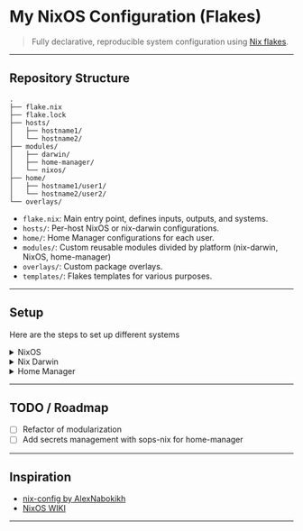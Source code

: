 # My NixOS Configuration (Flakes)

> Fully declarative, reproducible system configuration using [Nix flakes](https://nixos.wiki/wiki/Flakes).

---

## Repository Structure

```text
.
├── flake.nix
├── flake.lock
├── hosts/
│   ├── hostname1/
│   └── hostname2/
├── modules/
│   ├── darwin/
│   ├── home-manager/
│   └── nixos/
├── home/
│   ├── hostname1/user1/
│   └── hostname2/user2/
└── overlays/
```

- `flake.nix`: Main entry point, defines inputs, outputs, and systems.
- `hosts/`: Per-host NixOS or nix-darwin configurations.
- `home/`: Home Manager configurations for each user.
- `modules/`: Custom reusable modules divided by platform (nix-darwin, NixOS, home-manager)
- `overlays/`: Custom package overlays.
- `templates/`: Flakes templates for various purposes.

---

## Setup

Here are the steps to set up different systems

<details>

<summary>NixOS</summary>

### Adding a new NixOS host

#### Before Installing NixOS

Prepare the flake configuration for the new host:

1. **Add the NixOS system configuration in `host/<hostname>/<main-user-name>/default.nix`**

2. **Add the secrets specification in `host/<hostname>/sops/default.nix`**

3. **Add the home-manager configuration in `home/<hostname>/<main-user-name>/default.nix`**

4. **Register the new host and the new user(s) in `host/default.nix`**

5. **Add the host to the flake's `nixosConfigurations`**

---

#### Install NixOS on the Host

Once NixOS is installed and booted:

6. **Generate SSH keys and store them in Bitwarden:**

   ```bash
   ssh-keygen -t ed25519
   ```

7. **Add the SSH key to your GitHub account:**

   ```bash
   gh ssh-key add -t <key-title> ~/.ssh/id_ed25519.pub
   ```

8. **Generate the age keys from the SSH key:**

   ```bash
   mkdir -p ~/.config/sops/age
   nix-shell -p ssh-to-age --run "ssh-to-age -private-key -i ~/.ssh/id_ed25519 > ~/.config/sops/age/keys.txt"
   nix-shell -p ssh-to-age --run 'cat ~/.ssh/id_ed25519.pub | ssh-to-age'
   ```

9. **Clone your configuration repository:**

   ```bash
   cd ~/.config
   git clone git@github.com:filippo-biondi/nix-config.git
   cd nix-config
   ```

10. **Add the age public key to `.sops.yaml` and specify new creation rules:**

   ```yaml
   keys:
     - &<key-name> <key-value>
   creation_rules:
     - path_regex: secrets/<hostname>/secrets.yaml
       key_groups:
         - age: 
           - *<key-name>
   ```

11. **Create the secrets file with `sops`:**

   If you're on the host:

   ```bash
   nix-shell -p sops --run "sops secrets/<hostname>/secrets.yaml"
   ```
   If you need to edit a secret file, use:

   ```bash
   nix-shell -p sops --run "sops edit secrets/<hostname>/secrets.yaml"
   ```

   If secrets are available on a remote host:

   - First push the repo (with updated `.sops.yaml`)
   - On the remote host create the encrypted file (remember to add the age public key to `.sops.yaml`) and push it
   - On the new host pull the repo to get the encrypted secrets

   If the host need to access secrets already encrypted for another host, you need to update the encryption on the sops file with:
   
   ```bash
   sops updatekeys secrets/common.yaml
   ```
   Of course this can be performed only on the host that has access to the private key used to encrypt the file.

---

#### Test & Apply Configuration

##### Build the system:

```bash
sudo nixos-rebuild build --flake .
```

##### Test the configuration (verify secrets, SSH keys, etc.):

```bash
sudo nixos-rebuild test --flake .
```
After this step you rebooting the host will restore the previous configuration.
Remember to check that all the secrets are correctly decrypted and all the SSH keys are added.

##### Apply the configuration:

After this step the configuration can be reverted only with root privileges (be sure your password is correctly set).
```bash
sudo nixos-rebuild switch --flake .
```
</details>

<details>

<summary>Nix Darwin</summary>

### Adding a new nix-darwin host

#### Before Installing nix-darwin

Follow the steps [1-5](#before-installing-nixos) from the NixOS host setup section, but the host must be placed into `darwinConfigurations` in the flake.

---

#### Install nix-darwin on the Host

To install nix-darwin follow the instruction in the [nix-darwin repo](https://github.com/nix-darwin/nix-darwin).

After having install nix-darwin, follow the steps [6-11](#install-nixos-on-the-host) from the NixOS host setup section.

---

#### Test & Apply Configuration

##### Build the system:

```bash
sudo darwin-rebuild build --flake .
```

Unfortunately I'm not aware of a way to test the configuration without applying it.

##### Apply the configuration:

After this step the configuration can be reverted only with root privileges (be sure your password is correctly set).
```bash
sudo darwin-rebuild switch --flake .
```

</details>

<details>
<summary>Home Manager</summary>

### Adding a Home Manager configuration

#### Before Installing home-manager

Prepare the flake configuration for the new host:

1. **Add the home-manager configuration in `home/<hostname>/<user-name>/default.nix`**

2. **Register the new host and the new user in `host/default.nix`**

3. **Add the host and user to the flake's `homeConfigurations`**

Currently sops secrets are not supported in my home-manager config (but sops-nix provides a home-manage module).
Keep in mind that home-manager standalone is primarly intended for use on a host where root privileges are not held by the user 
and thus installing secrets on those hosts can. lead to security issues.

---

#### Install Home Manager on the Host

To apply a home-manager configuration you just need to have [Nix](https://nixos.org/download/#nix-install-linux) installed on the host.
Installing Nix requires root privileges. If you don't have root access you can try to use [nix-user-chroot](https://github.com/nix-community/nix-user-chroot) or [nix-portable](https://github.com/DavHau/nix-portable)

Enable nix flakes support (flakes are still experimental):

```bash
mkdir -p ~/.config/nix
echo 'experimental-features = nix-command flakes' >> ~/.config/nix/nix.conf
```

Follow the steps [6-11](#install-nixos-on-the-host) from the NixOS host setup section (skipping the age keys generation and the sops secrets creation since they are not supported yet).

---

#### Test & Apply Configuration

##### Build the configuration:

```bash
home-manager build --flake .
```

Unfortunately I'm not aware of a way to test the configuration without applying it.

#####  Apply the configuration:

```bash
home-manager switch --flake .
```

</details>

---

## TODO / Roadmap

- [ ] Refactor of modularization
- [ ] Add secrets management with sops-nix for home-manager

---

## Inspiration

- [nix-config by AlexNabokikh](https://github.com/AlexNabokikh/nix-config)
- [NixOS WIKI](https://nixos.wiki/wiki/)

---
